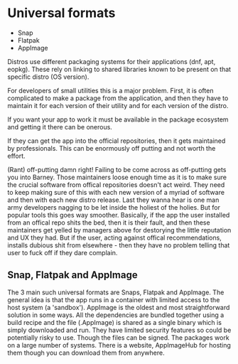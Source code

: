 # Universal formats

- Snap
- Flatpak
- AppImage


Distros use different packaging systems for their applications (dnf, apt, eopkg). These rely on linking to shared libraries known to be present on that specific distro (OS version). 

For developers of small utilities this is a major problem. First, it is often complicated to make a package from the application, and then they have to maintain it for each version of their utility and for each version of the distro.

If you want your app to work it must be available in the package ecosystem and getting it there can be onerous. 

If they can get the app into the official repositories, then it gets maintained by professionals. This can be enormously off putting and not worth the effort.

(Rant) off-putting damn right! Failing to be come across as off-putting gets you into Barney. Those maintainers loose enough time as it is to make sure the crucial software from offical repositories doesn't act weird. They need to keep making sure of this with each new version of a myriad of software and then with each new distro release. Last they wanna hear is one man army developers nagging to be let inside the holiest of the holies. But for popular tools this goes way smoother. Basically, if the app the user installed from an offical repo shits the bed, then it is their fault, and then these maintainers get yelled by managers above for destorying the little reputation and UX they had. But if the user, acting against offical recommendations, installs dubious shit from elsewhere - then they have no problem telling that user to fuck off if they dare complain.

## Snap, Flatpak and AppImage

The 3 main such universal formats are Snaps, Flatpak and AppImage. The general idea is that the app runs in a container with limited access to the host system (a 'sandbox'). AppImage is the oldest and most straightforward solution in some ways. All the dependencies are bundled together using a build recipe and the file (.AppImage) is shared as a single binary which is simply downloaded and run. They have limited security features so could be potentially risky to use. Though the files can be signed. The packages work on a large number of systems. There is a website, AppImageHub for hosting them though you can download them from anywhere.

